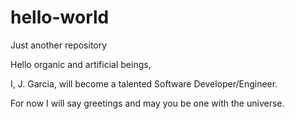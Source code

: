 # hello-world
Just another repository

Hello organic and artificial beings,

I, J. Garcia, will become a talented Software Developer/Engineer. 

For now I will say greetings and may you be one with the universe.
